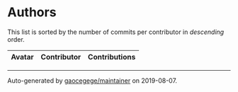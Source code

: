 # Authors

This list is sorted by the number of commits per contributor in _descending_ order.

Avatar|Contributor|Contributions
:-:|---|:-:

---

Auto-generated by [gaocegege/maintainer](https://github.com/gaocegege/maintainer) on 2019-08-07.

